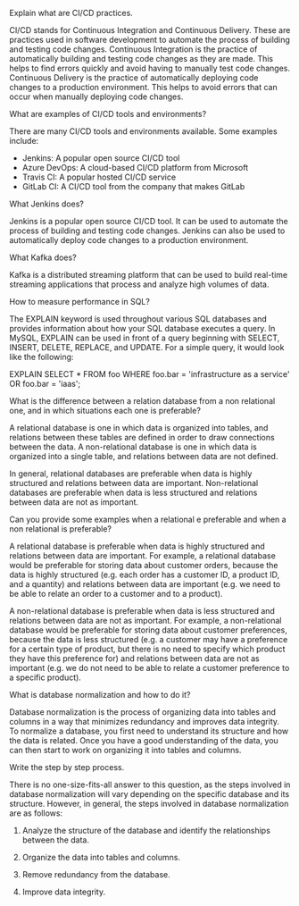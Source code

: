 Explain what are CI/CD practices.



CI/CD stands for Continuous Integration and Continuous Delivery. These are practices used in software development to automate the process of building and testing code changes. Continuous Integration is the practice of automatically building and testing code changes as they are made. This helps to find errors quickly and avoid having to manually test code changes. Continuous Delivery is the practice of automatically deploying code changes to a production environment. This helps to avoid errors that can occur when manually deploying code changes.

What are examples of CI/CD tools and environments?



There are many CI/CD tools and environments available. Some examples include:

- Jenkins: A popular open source CI/CD tool
- Azure DevOps: A cloud-based CI/CD platform from Microsoft
- Travis CI: A popular hosted CI/CD service
- GitLab CI: A CI/CD tool from the company that makes GitLab

What Jenkins does?


Jenkins is a popular open source CI/CD tool. It can be used to automate the process of building and testing code changes. Jenkins can also be used to automatically deploy code changes to a production environment.

What Kafka does?

Kafka is a distributed streaming platform that can be used to build real-time streaming applications that process and analyze high volumes of data.


How to measure performance in SQL?


The EXPLAIN keyword is used throughout various SQL databases and provides information about how your SQL database executes a query. In MySQL, EXPLAIN can be used in front of a query beginning with SELECT, INSERT, DELETE, REPLACE, and UPDATE. For a simple query, it would look like the following:

EXPLAIN SELECT * FROM foo WHERE foo.bar = 'infrastructure as a service' OR foo.bar = 'iaas';


What is the difference between a relation database from a non relational one, and in which situations each one is preferable?



A relational database is one in which data is organized into tables, and relations between these tables are defined in order to draw connections between the data. A non-relational database is one in which data is organized into a single table, and relations between data are not defined.

In general, relational databases are preferable when data is highly structured and relations between data are important. Non-relational databases are preferable when data is less structured and relations between data are not as important.

Can you provide some examples when a relational e preferable and when a non relational is preferable?

A relational database is preferable when data is highly structured and relations between data are important. For example, a relational database would be preferable for storing data about customer orders, because the data is highly structured (e.g. each order has a customer ID, a product ID, and a quantity) and relations between data are important (e.g. we need to be able to relate an order to a customer and to a product).

A non-relational database is preferable when data is less structured and relations between data are not as important. For example, a non-relational database would be preferable for storing data about customer preferences, because the data is less structured (e.g. a customer may have a preference for a certain type of product, but there is no need to specify which product they have this preference for) and relations between data are not as important (e.g. we do not need to be able to relate a customer preference to a specific product).


What is database normalization and how to do it?



Database normalization is the process of organizing data into tables and columns in a way that minimizes redundancy and improves data integrity. To normalize a database, you first need to understand its structure and how the data is related. Once you have a good understanding of the data, you can then start to work on organizing it into tables and columns.

Write the step by step process.

There is no one-size-fits-all answer to this question, as the steps involved in database normalization will vary depending on the specific database and its structure. However, in general, the steps involved in database normalization are as follows:

1. Analyze the structure of the database and identify the relationships between the data.

2. Organize the data into tables and columns.

3. Remove redundancy from the database.

4. Improve data integrity.
